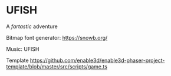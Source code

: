 
# UFISH

A *fartastic* adventure

Bitmap font generator:
https://snowb.org/

Music: UFISH

Template
https://github.com/enable3d/enable3d-phaser-project-template/blob/master/src/scripts/game.ts
